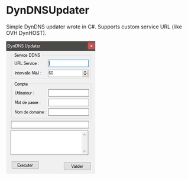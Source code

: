 # DynDNSUpdater
Simple DynDNS updater wrote in C#. Supports custom service URL (like OVH DynHOST).

![DNS Updater](https://raw.githubusercontent.com/tlissak/DynDNSUpdater/master/dnsupdater.jpg)
